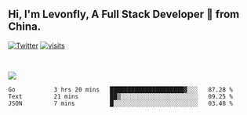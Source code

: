 ## Hi, I'm Levonfly, A Full Stack Developer 🚀 from China.

[![Twitter](https://img.shields.io/badge/-levonfly-1ca0f1?style=flat&logo=twitter&logoColor=white)](https://twitter.com/levonfly)
[![visits](https://visitor.vercel.app/page/unix2dos?color=light-green)](https://github.com/unix2dos/)

&nbsp;  




![](https://github-readme-stats.vercel.app/api?username=unix2dos)




<!-- Any image aligned to the right. Beware the width  -->
<!--<img width="30%" align="right" alt="Github" src="https://raw.githubusercontent.com/unix2dos/unix2dos/08cd7a97e8450f397a40f5635002b700353e3324/git-header.svg" />-->







<!--START_SECTION:waka-->
```text
Go           3 hrs 20 mins   █████████████████████▓░░░   87.28 % 
Text         21 mins         ██▒░░░░░░░░░░░░░░░░░░░░░░   09.25 % 
JSON         7 mins          █░░░░░░░░░░░░░░░░░░░░░░░░   03.48 % 
```
<!--END_SECTION:waka-->
